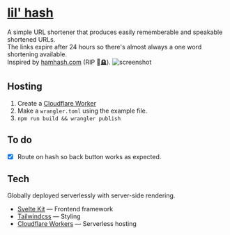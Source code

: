 # [lil' hash](lilhash.com)

A simple URL shortener that produces easily rememberable and speakable shortened URLs.
<br>
The links expire after 24 hours so there's almost always a one word shortening available.
<br>
Inspired by [hamhash.com](https://hamhash.com) (RIP 🥀🪦).
![screenshot](https://i.imgur.com/gBwgUKS.png)

## Hosting

1. Create a [Cloudflare Worker](https://workers.cloudflare.com/)
2. Make a `wrangler.toml` using the example file.
3. `npm run build && wrangler publish`

## To do

- [x] Route on hash so back button works as expected.

## Tech

Globally deployed serverlessly with server-side rendering.

- [Svelte Kit](https://kit.svelte.dev/) — Frontend framework
- [Tailwindcss](https://tailwindcss.com/) — Styling
- [Cloudflare Workers](https://workers.cloudflare.com/) — Serverless hosting
